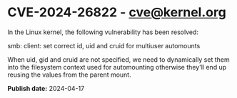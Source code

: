 # CVE-2024-26822 - cve@kernel.org

In the Linux kernel, the following vulnerability has been resolved:

smb: client: set correct id, uid and cruid for multiuser automounts

When uid, gid and cruid are not specified, we need to dynamically
set them into the filesystem context used for automounting otherwise
they'll end up reusing the values from the parent mount.

**Publish date:** 2024-04-17

